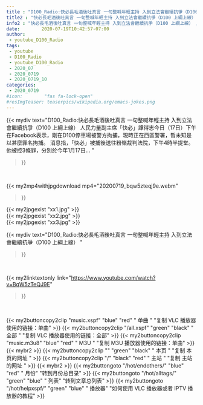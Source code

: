 ```yaml
---
title : "D100_Radio:快必長毛酒後吐真言 一句整喊年輕主持 入到立法會繼續抗爭（D100 上綱上線） "
title2 : "快必長毛酒後吐真言 一句整喊年輕主持 入到立法會繼續抗爭（D100 上綱上線） "
info2 : "快必長毛酒後吐真言 一句整喊年輕主持 入到立法會繼續抗爭（D100 上綱上線） 人民力量副主席「快必」譚得志今日（17日）下午在Facebook表示，剛在D100停車場被警方拘捕，現時正在西區警署，暫未知是以甚麼罪名拘捕。 消息指，「快必」被捕後送往粉嶺裁判法院，下午4時半提堂。他被控3條罪，分別於今年1月17日... "
date:        2020-07-19T10:42:57-07:00
author:
 - youtube_D100_Radio
tags:
 - youtube
 - D100_Radio
 - youtube_D100_Radio
 - 2020_07
 - 2020_0719
 - 2020_0719_10
categories:
 - 2020_0719
#icon:        "fas fa-lock-open"
#resImgTeaser: teaserpics/wikipedia.org/emacs-jokes.png
---
```


{{< mydiv text="D100_Radio:快必長毛酒後吐真言 一句整喊年輕主持 入到立法會繼續抗爭（D100 上綱上線） 人民力量副主席「快必」譚得志今日（17日）下午在Facebook表示，剛在D100停車場被警方拘捕，現時正在西區警署，暫未知是以甚麼罪名拘捕。 消息指，「快必」被捕後送往粉嶺裁判法院，下午4時半提堂。他被控3條罪，分別於今年1月17日... "
>}}
<br>


{{< my2mp4withjpgdownload mp4="20200719_bqw5zteqj9e.webm"
>}}

{{< my2jpgexist "xx1.jpg" >}}<br>
{{< my2jpgexist "xx2.jpg" >}}<br>
{{< my2jpgexist "xx3.jpg" >}}<br>



{{< mydiv text="D100_Radio:快必長毛酒後吐真言 一句整喊年輕主持 入到立法會繼續抗爭（D100 上綱上線） "
>}}
<br>

{{< my2linktextonly link="https://www.youtube.com/watch?v=BqW5zTeQJ9E"
>}}


<br>

{{< my2buttoncopy2clip "music.xspf"        "blue"   "red"    " 单曲 "  "复制 VLC 播放器使用的链接：单曲" >}} {{< my2buttoncopy2clip "/all.xspf"         "green"  "black"  " 全部 "  "复制 VLC 播放器使用的链接：全部" >}} {{< my2buttoncopy2clip "music.m3u8"        "blue"   "red"    " M3U  "    "复制 M3U 播放器使用的链接：单曲" >}} {{< mybr2 >}} {{< my2buttoncopy2clip ""                  "green"  "black"  " 本页 "    "复制 本页的网址 " >}} {{< my2buttoncopy2clip "/"                 "black"  "red"    " 主站 "    "复制 主站的网址 " >}} {{< mybr2 >}} {{< my2buttongoto      "/hot/endothers/"   "blue"   "red"    " 月份"   "转到月份总目录" >}} {{< my2buttongoto      "/hot/alltags/"     "green"  "blue"   " 列表"   "转到文章总列表" >}} {{< my2buttongoto      "/hot/helpxspf/"    "green"  "blue"   " 播放器" "如何使用 VLC 播放器或者 IPTV 播放器的教程" >}} 

